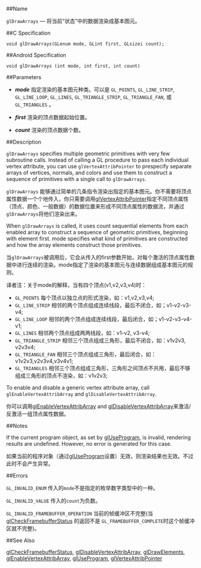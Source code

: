 ##Name

`glDrawArrays` — 将当前“状态”中的数据渲染成基本图元。

##C Specification

    void glDrawArrays(GLenum mode, GLint first, GLsizei count);
 
##Android Specification

    void glDrawArrays (int mode, int first, int count)

##Parameters

- ***mode*** 指定渲染的基本图元种类。可以是 `GL_POINTS`, `GL_LINE_STRIP`, `GL_LINE_LOOP`, `GL_LINES`, `GL_TRIANGLE_STRIP`, `GL_TRIANGLE_FAN`, 或 `GL_TRIANGLES` 。

- ***first*** 渲染的顶点数据起始位置。

- ***count*** 渲染的顶点数据个数。

##Description

`glDrawArrays` specifies multiple geometric primitives with very few subroutine calls. Instead of calling a GL procedure to pass each individual vertex attribute, you can use `glVertexAttribPointer` to prespecify separate arrays of vertices, normals, and colors and use them to construct a sequence of primitives with a single call to `glDrawArrays`.

`glDrawArrays` 能够通过简单的几条指令渲染出指定的基本图元。你不需要将顶点属性数据一个个地传入，你只需要调用[glVertexAttribPointer](glVertexAttribPointer.md)指定不同顶点属性（顶点、颜色、一般数据）的数据位置来形成不同顶点属性的数据流，并通过`glDrawArrays`将他们渲染出来。

When `glDrawArrays` is called, it uses count sequential elements from each enabled array to construct a sequence of geometric primitives, beginning with element first. mode specifies what kind of primitives are constructed and how the array elements construct those primitives.

当`glDrawArrays`被调用后，它会从传入的first参数开始，对每个激活的顶点属性数据中进行连续的渲染。mode指定了渲染的基本图元与连续数据组成基本图元的规则。

译者注：关于mode的解释，当有四个顶点(v1,v2,v3,v4)时：

- `GL_POINTS` 每个顶点以独立点的形式渲染，如：v1,v2,v3,v4;
- `GL_LINE_STRIP` 相邻的两个顶点组成连续线段，最后不闭合，如；v1-v2-v3-v4;
- `GL_LINE_LOOP` 相邻的两个顶点组成连续线段，最后闭合，如；v1-v2-v3-v4-v1;
- `GL_LINES` 相邻两个顶点组成两两线段，如：v1-v2, v3-v4;
- `GL_TRIANGLE_STRIP` 相邻三个顶点组成三角形，最后不闭合，如：v1v2v3, v2v3v4;
- `GL_TRIANGLE_FAN` 相邻三个顶点组成三角形，最后闭合，如：v1v2v3,v2v3v4,v3v4v1;
- `GL_TRIANGLES` 相邻三个顶点组成三角形，三角形之间顶点不共用，最后不够组成三角形的顶点不渲染，如：v1v2v3;

To enable and disable a generic vertex attribute array, call `glEnableVertexAttribArray` and `glDisableVertexAttribArray`.

你可以调用[glEnableVertexAttribArray](glEnableVertexAttribArray.md) and [glDisableVertexAttribArray](glDisableVertexAttribArray.md)来激活/反激活一组顶点属性数据。

##Notes

If the current program object, as set by [glUseProgram](glUseProgram.md), is invalid, rendering results are undefined. However, no error is generated for this case.

如果当前的程序对象（通过[glUseProgram](glUseProgram.md)设置）无效，则渲染结果也无效。不过此时不会产生异常。

##Errors

`GL_INVALID_ENUM` 传入的`mode`不是指定的枚举数字类型中的一种。

`GL_INVALID_VALUE` 传入的`count`为负数。

`GL_INVALID_FRAMEBUFFER_OPERATION` 当前的帧缓冲区不完整(当[glCheckFramebufferStatus](glCheckFramebufferStatus.md) 的返回不是 `GL_FRAMEBUFFER_COMPLETE`时这个帧缓冲区就不完整)。

##See Also

[glCheckFramebufferStatus](glCheckFramebufferStatus.md), [glDisableVertexAttribArray](glDisableVertexAttribArray.md), [glDrawElements](glDrawElements.md), [glEnableVertexAttribArray](glEnableVertexAttribArray.md), [glUseProgram](glUseProgram.md), [glVertexAttribPointer](glVertexAttribPointer.md)


